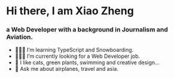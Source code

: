 
# Hi there, I am Xiao Zheng 
### a Web Developer with a background in Journalism and Aviation.

 
- 🏄🏼‍♀️  I’m learning TypeScript and Snowboarding.
- 👩🏻‍💻  I’m currently looking for a Web Developer job.
- 🌵  I like cats, green plants, swimming and creative design...
- 💬  Ask me about airplanes, travel and asia.

